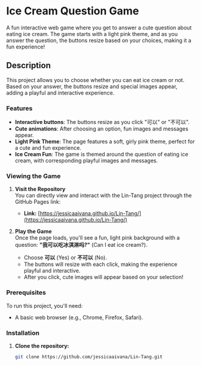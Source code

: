 # Ice Cream Question Game

A fun interactive web game where you get to answer a cute question about eating ice cream. The game starts with a light pink theme, and as you answer the question, the buttons resize based on your choices, making it a fun experience!

## Description

This project allows you to choose whether you can eat ice cream or not. Based on your answer, the buttons resize and special images appear, adding a playful and interactive experience.

### Features

- **Interactive buttons**: The buttons resize as you click "可以" or "不可以".
- **Cute animations**: After choosing an option, fun images and messages appear.
- **Light Pink Theme**: The page features a soft, girly pink theme, perfect for a cute and fun experience.
- **Ice Cream Fun**: The game is themed around the question of eating ice cream, with corresponding playful images and messages.

### Viewing the Game

1. **Visit the Repository**  
   You can directly view and interact with the Lin-Tang project through the GitHub Pages link:
   - **Link:** [https://jessicaaivana.github.io/Lin-Tang/](https://jessicaaivana.github.io/Lin-Tang/)

2. **Play the Game**  
   Once the page loads, you'll see a fun, light pink background with a question: **"我可以吃冰淇淋吗?"** (Can I eat ice cream?).
   - Choose **可以** (Yes) or **不可以** (No).
   - The buttons will resize with each click, making the experience playful and interactive.
   - After you click, cute images will appear based on your selection!

### Prerequisites

To run this project, you'll need:
- A basic web browser (e.g., Chrome, Firefox, Safari).

### Installation

1. **Clone the repository:**
   ```bash
   git clone https://github.com/jessicaaivana/Lin-Tang.git
